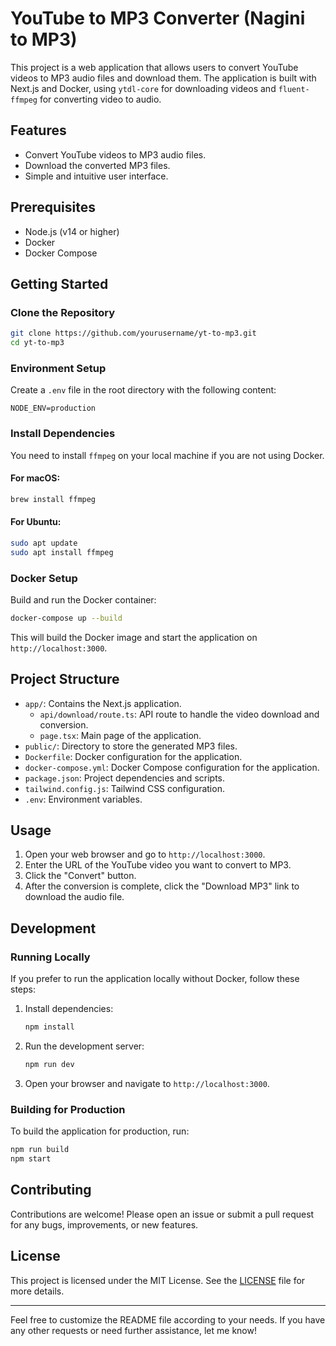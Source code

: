 # YouTube to MP3 Converter (Nagini to MP3)

This project is a web application that allows users to convert YouTube videos to MP3 audio files and download them. The application is built with Next.js and Docker, using `ytdl-core` for downloading videos and `fluent-ffmpeg` for converting video to audio.

## Features

- Convert YouTube videos to MP3 audio files.
- Download the converted MP3 files.
- Simple and intuitive user interface.

## Prerequisites

- Node.js (v14 or higher)
- Docker
- Docker Compose

## Getting Started

### Clone the Repository

```sh
git clone https://github.com/yourusername/yt-to-mp3.git
cd yt-to-mp3
```

### Environment Setup

Create a `.env` file in the root directory with the following content:

```env
NODE_ENV=production
```

### Install Dependencies

You need to install `ffmpeg` on your local machine if you are not using Docker.

#### For macOS:

```sh
brew install ffmpeg
```

#### For Ubuntu:

```sh
sudo apt update
sudo apt install ffmpeg
```

### Docker Setup

Build and run the Docker container:

```sh
docker-compose up --build
```

This will build the Docker image and start the application on `http://localhost:3000`.

## Project Structure

- `app/`: Contains the Next.js application.
  - `api/download/route.ts`: API route to handle the video download and conversion.
  - `page.tsx`: Main page of the application.
- `public/`: Directory to store the generated MP3 files.
- `Dockerfile`: Docker configuration for the application.
- `docker-compose.yml`: Docker Compose configuration for the application.
- `package.json`: Project dependencies and scripts.
- `tailwind.config.js`: Tailwind CSS configuration.
- `.env`: Environment variables.

## Usage

1. Open your web browser and go to `http://localhost:3000`.
2. Enter the URL of the YouTube video you want to convert to MP3.
3. Click the "Convert" button.
4. After the conversion is complete, click the "Download MP3" link to download the audio file.

## Development

### Running Locally

If you prefer to run the application locally without Docker, follow these steps:

1. Install dependencies:

   ```sh
   npm install
   ```

2. Run the development server:

   ```sh
   npm run dev
   ```

3. Open your browser and navigate to `http://localhost:3000`.

### Building for Production

To build the application for production, run:

```sh
npm run build
npm start
```

## Contributing

Contributions are welcome! Please open an issue or submit a pull request for any bugs, improvements, or new features.

## License

This project is licensed under the MIT License. See the [LICENSE](LICENSE) file for more details.

---

Feel free to customize the README file according to your needs. If you have any other requests or need further assistance, let me know!
